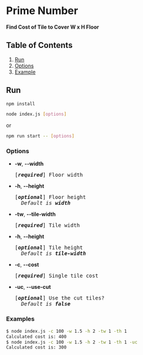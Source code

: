 # Prime Number

**Find Cost of Tile to Cover W x H Floor**

## Table of Contents

1. [Run](#run)
2. [Options](#options)
3. [Example](#examples)

## Run

```bash
npm install
```

```bash
node index.js [options]
```

or

```bash
npm run start -- [options]
```

### Options

- **-w**, **--width**
    <pre>[<em><b>required</b></em>] Floor width</pre>

- **-h**, **--height**
    <pre>[<em><b>optional</b></em>] Floor height
    <em>Default is <b>width</b></em></pre>

- **-tw**, **--tile-width**
    <pre>[<em><b>required</b></em>] Tile width</pre>

- **-h**, **--height**
    <pre>[<em><b>optional</b></em>] Tile height
    <em>Default is <b>tile-width</b></em></pre>

- **-c**, **--cost**
    <pre>[<em><b>required</b></em>] Single tile cost</pre>

- **-uc**, **--use-cut**
    <pre>[<em><b>optional</b></em>] Use the cut tiles?
    <em>Default is <b>false</b></em></pre>

### Examples

```bash
$ node index.js -c 100 -w 1.5 -h 2 -tw 1 -th 1
Calculated cost is: 400
$ node index.js -c 100 -w 1.5 -h 2 -tw 1 -th 1 -uc
Calculated cost is: 300
```

